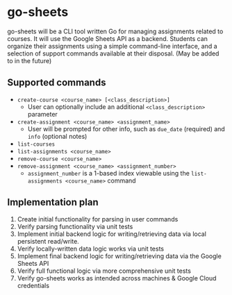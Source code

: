 # go-sheets
go-sheets will be a CLI tool written Go for managing assignments related to courses. It will use the Google Sheets API as a backend. Students can organize their assignments using a simple command-line interface, and a selection of support commands available at their disposal. (May be added to in the future)

## Supported commands
- `create-course <course_name> [<class_description>]`
    - User can optionally include an additional `<class_description>` parameter 
- `create-assignment <course_name> <assignment_name>` 
    - User will be prompted for other info, such as `due_date` (required) and `info` (optional notes)
- `list-courses` 
- `list-assignments <course_name>`
- `remove-course <course_name>`
- `remove-assignment <course_name> <assignment_number>`
    - `assignment_number` is a 1-based index viewable using the `list-assignments <course_name>` command

## Implementation plan
1. Create initial functionality for parsing in user commands 
2. Verify parsing functionality via unit tests
3. Implement initial backend logic for writing/retrieving data via local persistent read/write. 
4. Verify locally-written data logic works via unit tests
4. Implement final backend logic for writing/retrieving data via the Google Sheets API 
5. Verify full functional logic via more comprehensive unit tests
6. Verify go-sheets works as intended across machines & Google Cloud credentials 
